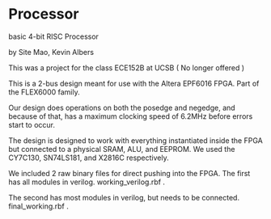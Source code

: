 Processor
=========

basic 4-bit RISC Processor

by Site Mao, Kevin Albers

This was a project for the class ECE152B at UCSB ( No longer offered )

This is a 2-bus design meant for use with the Altera EPF6016 FPGA. Part of the FLEX6000 family. 

Our design does operations on both the posedge and negedge, and because of that, has a maximum clocking speed of 6.2MHz before errors start to occur.

The design is designed to work with everything instantiated inside the FPGA but connected to a physical SRAM, ALU, and EEPROM.
We used the CY7C130, SN74LS181, and X2816C respectively.

We included 2 raw binary files for direct pushing into the FPGA.
The first has all modules in verilog. working_verilog.rbf .

The second has most modules in verilog, but needs to be connected. final_working.rbf .